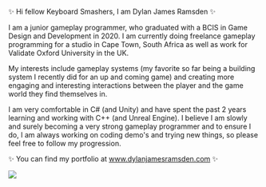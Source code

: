 ✨ Hi fellow Keyboard Smashers, I am Dylan James Ramsden ✨

I am a junior gameplay programmer, who graduated with a BCIS in Game Design and Development in 2020. I am currently doing freelance gameplay programming for a studio
in Cape Town, South Africa as well as work for Validate Oxford University in the UK.

My interests include gameplay systems (my favorite so far being a building system I recently did for an up and coming game) and creating more engaging and interesting interactions between the player and the game world they find themselves in.

I am very comfortable in C# (and Unity) and have spent the past 2 years learning and working with C++ (and Unreal Engine). I believe I am slowly and surely becoming
a very strong gameplay programmer and to ensure I do, I am always working on coding demo's and trying new things, so please feel free to follow my progression.

✨ You can find my portfolio at www.dylanjamesramsden.com ✨

<!---
DylanJamesRamsden/DylanJamesRamsden is a ✨ special ✨ repository because its `README.md` (this file) appears on your GitHub profile.
You can click the Preview link to take a look at your changes.
--->

<img src="https://github-readme-stats.vercel.app/api?username=DylanJamesRamsden&&show_icons=true&title_color=ffffff&icon_color=bb2acf&text_color=daf7dc&bg_color=151515">
